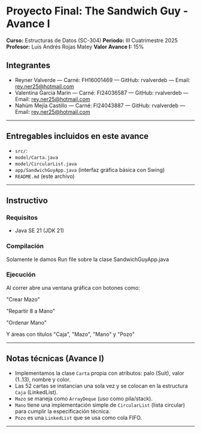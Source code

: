 # Proyecto Final: The Sandwich Guy - Avance I


**Curso:** Estructuras de Datos (SC-304)
**Periodo:** III Cuatrimestre 2025
**Profesor:** Luis Andrés Rojas Matey
**Valor Avance I:** 15%


## Integrantes
- Reyner Valverde — Carné: FH16001469 — GitHub: rvalverdeb — Email: rey.ner25@hotmail.com
- Valentina Garcia Marin — Carné: FI24036587 — GitHub: rvalverdeb — Email: rey.ner25@hotmail.com
- Nahúm Mejía Castillo — Carné: FI24043887 — GitHub: rvalverdeb — Email: rey.ner25@hotmail.com


---


## Entregables incluidos en este avance
- `src/`:
- `model/Carta.java`
- `model/CircularList.java`
- `app/SandwichGuyApp.java` (interfaz gráfica básica con Swing)
- `README.md` (este archivo)


---


## Instructivo


### Requisitos
- Java SE 21 (JDK 21)

### Compilación
Solamente le damos Run file sobre la clase SandwichGuyApp.java


### Ejecución

Al correr abre una ventana gráfica con botones como:

"Crear Mazo"

"Repartir 8 a Mano"

"Ordenar Mano"

Y áreas con títulos "Caja", "Mazo", "Mano" y "Pozo"

---


## Notas técnicas (Avance I)
- Implementamos la clase `Carta` propia con atributos: palo (Suit), valor (1..13), nombre y color.
- Las 52 cartas se instancian una sola vez y se colocan en la estructura `Caja` (LinkedList).
- `Mazo` se maneja como `ArrayDeque` (uso como pila/stack).
- `Mano` tiene una implementación simple de `CircularList` (lista circular) para cumplir la especificación técnica.
- `Pozo` es una `LinkedList` que se usa como cola FIFO.





---
